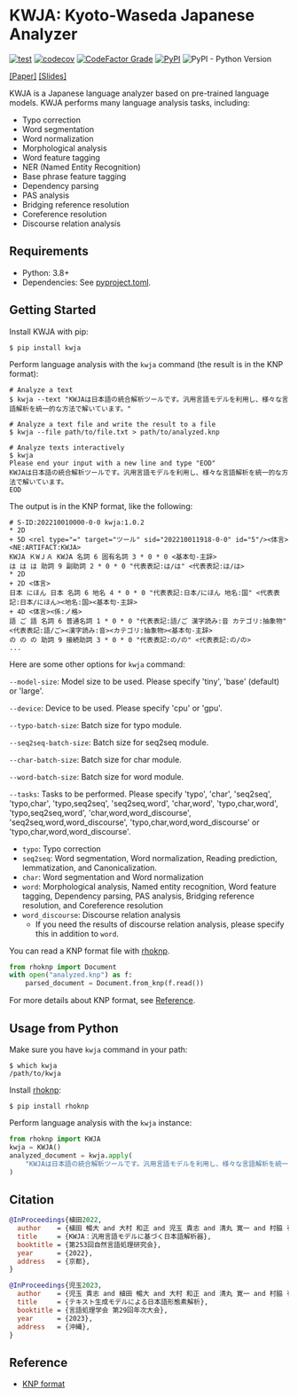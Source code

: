 # KWJA: Kyoto-Waseda Japanese Analyzer

[![test](https://github.com/ku-nlp/kwja/actions/workflows/test.yml/badge.svg)](https://github.com/ku-nlp/kwja/actions/workflows/test.yml)
[![codecov](https://codecov.io/gh/ku-nlp/kwja/branch/main/graph/badge.svg?token=A9FWWPLITO)](https://codecov.io/gh/ku-nlp/kwja)
[![CodeFactor Grade](https://img.shields.io/codefactor/grade/github/ku-nlp/kwja)](https://www.codefactor.io/repository/github/ku-nlp/kwja)
[![PyPI](https://img.shields.io/pypi/v/kwja)](https://pypi.org/project/kwja/)
![PyPI - Python Version](https://img.shields.io/pypi/pyversions/kwja)

[[Paper]](https://ipsj.ixsq.nii.ac.jp/ej/?action=pages_view_main&active_action=repository_view_main_item_detail&item_id=220232&item_no=1&page_id=13&block_id=8)
[[Slides]](https://speakerdeck.com/nobug/kyoto-waseda-japanese-analyzer)

KWJA is a Japanese language analyzer based on pre-trained language models.
KWJA performs many language analysis tasks, including:
- Typo correction
- Word segmentation
- Word normalization
- Morphological analysis
- Word feature tagging
- NER (Named Entity Recognition)
- Base phrase feature tagging
- Dependency parsing
- PAS analysis
- Bridging reference resolution
- Coreference resolution
- Discourse relation analysis

## Requirements

- Python: 3.8+
- Dependencies: See [pyproject.toml](./pyproject.toml).

## Getting Started

Install KWJA with pip:

```shell
$ pip install kwja
```

Perform language analysis with the `kwja` command (the result is in the KNP format):

```shell
# Analyze a text
$ kwja --text "KWJAは日本語の統合解析ツールです。汎用言語モデルを利用し、様々な言語解析を統一的な方法で解いています。"

# Analyze a text file and write the result to a file
$ kwja --file path/to/file.txt > path/to/analyzed.knp

# Analyze texts interactively
$ kwja
Please end your input with a new line and type "EOD"
KWJAは日本語の統合解析ツールです。汎用言語モデルを利用し、様々な言語解析を統一的な方法で解いています。
EOD
```

The output is in the KNP format, like the following:

```
# S-ID:202210010000-0-0 kwja:1.0.2
* 2D
+ 5D <rel type="=" target="ツール" sid="202210011918-0-0" id="5"/><体言><NE:ARTIFACT:KWJA>
KWJA ＫWＪＡ KWJA 名詞 6 固有名詞 3 * 0 * 0 <基本句-主辞>
は は は 助詞 9 副助詞 2 * 0 * 0 "代表表記:は/は" <代表表記:は/は>
* 2D
+ 2D <体言>
日本 にほん 日本 名詞 6 地名 4 * 0 * 0 "代表表記:日本/にほん 地名:国" <代表表記:日本/にほん><地名:国><基本句-主辞>
+ 4D <体言><係:ノ格>
語 ご 語 名詞 6 普通名詞 1 * 0 * 0 "代表表記:語/ご 漢字読み:音 カテゴリ:抽象物" <代表表記:語/ご><漢字読み:音><カテゴリ:抽象物><基本句-主辞>
の の の 助詞 9 接続助詞 3 * 0 * 0 "代表表記:の/の" <代表表記:の/の>
...
```

Here are some other options for `kwja` command:

`--model-size`: Model size to be used. Please specify 'tiny', 'base' (default) or 'large'.

`--device`: Device to be used. Please specify 'cpu' or 'gpu'.

`--typo-batch-size`: Batch size for typo module.

`--seq2seq-batch-size`: Batch size for seq2seq module.

`--char-batch-size`: Batch size for char module.

`--word-batch-size`: Batch size for word module.

`--tasks`: Tasks to be performed. Please specify 'typo', 'char', 'seq2seq', 'typo,char', 'typo,seq2seq', 'seq2seq,word', 'char,word', 'typo,char,word',  'typo,seq2seq,word', 'char,word,word_discourse', 'seq2seq,word,word_discourse', 'typo,char,word,word_discourse' or 'typo,char,word,word_discourse'.
  - `typo`: Typo correction
  - `seq2seq`: Word segmentation, Word normalization, Reading prediction, lemmatization, and Canonicalization.
  - `char`: Word segmentation and Word normalization
  - `word`: Morphological analysis, Named entity recognition, Word feature tagging, Dependency parsing, PAS analysis, Bridging reference resolution, and Coreference resolution
  - `word_discourse`: Discourse relation analysis
    - If you need the results of discourse relation analysis, please specify this in addition to `word`.

You can read a KNP format file with [rhoknp](https://github.com/ku-nlp/rhoknp).

```python
from rhoknp import Document
with open("analyzed.knp") as f:
    parsed_document = Document.from_knp(f.read())
```

For more details about KNP format, see [Reference](#reference).

## Usage from Python

Make sure you have `kwja` command in your path:

```shell
$ which kwja
/path/to/kwja
```

Install [rhoknp](https://github.com/ku-nlp/rhoknp):

```shell
$ pip install rhoknp
```

Perform language analysis with the `kwja` instance:

```python
from rhoknp import KWJA
kwja = KWJA()
analyzed_document = kwja.apply(
    "KWJAは日本語の統合解析ツールです。汎用言語モデルを利用し、様々な言語解析を統一的な方法で解いています。"
)
```

## Citation

```bibtex
@InProceedings{植田2022,
  author    = {植田 暢大 and 大村 和正 and 児玉 貴志 and 清丸 寛一 and 村脇 有吾 and 河原 大輔 and 黒橋 禎夫},
  title     = {KWJA：汎用言語モデルに基づく日本語解析器},
  booktitle = {第253回自然言語処理研究会},
  year      = {2022},
  address   = {京都},
}
```

```bibtex
@InProceedings{児玉2023,
  author    = {児玉 貴志 and 植田 暢大 and 大村 和正 and 清丸 寛一 and 村脇 有吾 and 河原 大輔 and 黒橋 禎夫},
  title     = {テキスト生成モデルによる日本語形態素解析},
  booktitle = {言語処理学会 第29回年次大会},
  year      = {2023},
  address   = {沖縄},
}
```

## Reference

- [KNP format](http://cr.fvcrc.i.nagoya-u.ac.jp/~sasano/knp/format.html)
